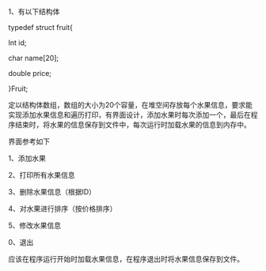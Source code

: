1、有以下结构体

typedef struct fruit{

Int id;

char name[20];

double price;

}Fruit;

定以结构体数组，数组的大小为20个容量，在堆空间存放每个水果信息，要求能实现添加水果信息和遍历打印，有界面设计，添加水果时每次添加一个，最后在程序结束时，将水果的信息保存到文件中，每次运行时加载水果的信息到内存中。

界面参考如下

1、添加水果

2、打印所有水果信息

3、删除水果信息（根据ID）

4、对水果进行排序（按价格排序）

5、修改水果信息

0、退出

应该在程序运行开始时加载水果信息，在程序退出时将水果信息保存到文件。